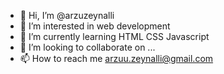 - 👋 Hi, I’m @arzuzeynalli
- 👀 I’m interested in web development
- 🌱 I’m currently learning HTML CSS Javascript
- 💞️ I’m looking to collaborate on ...
- 📫 How to reach me arzuu.zeynalli@gmail.com

<!---
arzuzeynalli/arzuzeynalli is a ✨ special ✨ repository because its `README.md` (this file) appears on your GitHub profile.
You can click the Preview link to take a look at your changes.
--->
